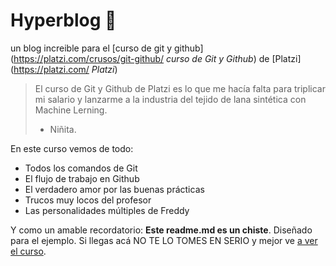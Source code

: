 # Hyperblog 💚
un blog increible para el [curso de git y github](https://platzi.com/crusos/git-github/ *curso de Git y Github*) de [Platzi](https://platzi.com/ *Platzi*)
>El curso de Git y Github de Platzi es lo que me hacía falta para triplicar mi salario y lanzarme a la industria del tejido de lana sintética con Machine Lerning.
> - Niñita.

En este curso vemos de todo:
* Todos los comandos de Git
* El flujo de trabajo en Github
* El verdadero amor por las buenas prácticas
* Trucos muy locos del profesor
* Las personalidades múltiples de Freddy

Y como un amable recordatorio: **Este readme.md es un chiste**. Diseñado para el ejemplo. Si llegas acá NO TE LO TOMES EN SERIO y mejor ve [a ver el curso](https://platzi.com/crusos/git-github/ "a ver el curso").
